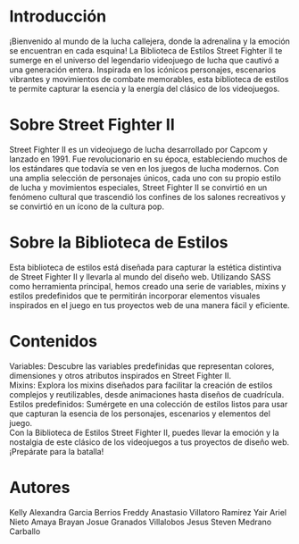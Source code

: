 # Introducción
¡Bienvenido al mundo de la lucha callejera, donde la adrenalina y la emoción se encuentran en cada esquina! La Biblioteca de Estilos Street Fighter II te sumerge en el universo del legendario videojuego de lucha que cautivó a una generación entera. Inspirada en los icónicos personajes, escenarios vibrantes y movimientos de combate memorables, esta biblioteca de estilos te permite capturar la esencia y la energía del clásico de los videojuegos.

# Sobre Street Fighter II
Street Fighter II es un videojuego de lucha desarrollado por Capcom y lanzado en 1991. Fue revolucionario en su época, estableciendo muchos de los estándares que todavía se ven en los juegos de lucha modernos. Con una amplia selección de personajes únicos, cada uno con su propio estilo de lucha y movimientos especiales, Street Fighter II se convirtió en un fenómeno cultural que trascendió los confines de los salones recreativos y se convirtió en un ícono de la cultura pop.

# Sobre la Biblioteca de Estilos
Esta biblioteca de estilos está diseñada para capturar la estética distintiva de Street Fighter II y llevarla al mundo del diseño web. Utilizando SASS como herramienta principal, hemos creado una serie de variables, mixins y estilos predefinidos que te permitirán incorporar elementos visuales inspirados en el juego en tus proyectos web de una manera fácil y eficiente.

# Contenidos
Variables: Descubre las variables predefinidas que representan colores, dimensiones y otros atributos inspirados en Street Fighter II. <br>
Mixins: Explora los mixins diseñados para facilitar la creación de estilos complejos y reutilizables, desde animaciones hasta diseños de cuadrícula. <br>
Estilos predefinidos: Sumérgete en una colección de estilos listos para usar que capturan la esencia de los personajes, escenarios y elementos del juego. <br>
Con la Biblioteca de Estilos Street Fighter II, puedes llevar la emoción y la nostalgia de este clásico de los videojuegos a tus proyectos de diseño web. ¡Prepárate para la batalla! <br>

# Autores
Kelly Alexandra Garcia Berrios
Freddy Anastasio Villatoro Ramirez
Yair Ariel Nieto Amaya
Brayan Josue Granados Villalobos
Jesus Steven Medrano Carballo
